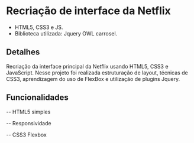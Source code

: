 # Recriação de interface da Netflix

- HTML5, CSS3 e JS.
- Biblioteca utilizada: Jquery OWL carrosel.

## Detalhes

Recriação da interface principal da Netflix usando HTML5, CSS3 e JavaScript. Nesse projeto foi realizada estruturação de layout, técnicas de CSS3, aprendizagem do uso de FlexBox e utilização de plugins Jquery.

## Funcionalidades

-- HTML5 simples

-- Responsividade

-- CSS3 Flexbox

